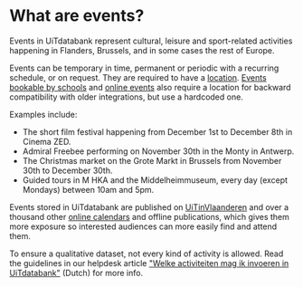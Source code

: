 # What are events?

Events in UiTdatabank represent cultural, leisure and sport-related activities happening in Flanders, Brussels, and in some cases the rest of Europe.

Events can be temporary in time, permanent or periodic with a recurring schedule, or on request. They are required to have a [location](../places/introduction.md). [Events bookable by schools](create-school.md) and [online events](create-online.md) also require a location for backward compatibility with older integrations, but use a hardcoded one.

Examples include:

* The short film festival happening from December 1st to December 8th in Cinema ZED.
* Admiral Freebee performing on November 30th in the Monty in Antwerp.
* The Christmas market on the Grote Markt in Brussels from November 30th to December 30th.
* Guided tours in M HKA and the Middelheimmuseum, every day (except Mondays) between 10am and 5pm.

Events stored in UiTdatabank are published on [UiTinVlaanderen](https://www.uitinvlaanderen.be) and over a thousand other [online calendars](../../terminology.md#online-calendar) and offline publications, which gives them more exposure so interested audiences can more easily find and attend them.

To ensure a qualitative dataset, not every kind of activity is allowed. Read the guidelines in our helpdesk article ["Welke activiteiten mag ik invoeren in UiTdatabank"](https://helpdesk.publiq.be/hc/nl/articles/360008702459-Welke-activiteiten-mag-ik-invoeren-in-UiTdatabank-) (Dutch) for more info.
